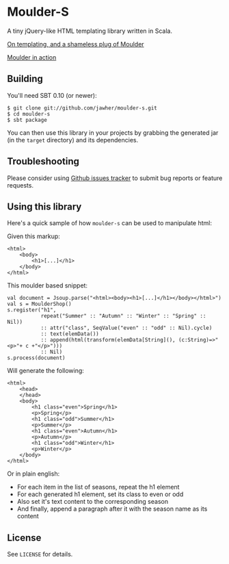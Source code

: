 Moulder-S
=======================

A tiny jQuery-like HTML templating library written in Scala.

[On templating, and a shameless plug of Moulder](http://jawher.net/2011/01/06/on-templating-and-a-shameless-plug-of-moulder/)

[Moulder in action](http://jawher.net/2011/03/03/moulder-in-action/)


Building
--------

You'll need SBT 0.10 (or newer):

    $ git clone git://github.com/jawher/moulder-s.git
    $ cd moulder-s
    $ sbt package

You can then use this library in your projects by grabbing the generated jar (in the `target` directory) and its dependencies.



Troubleshooting
---------------

Please consider using [Github issues tracker](http://github.com/jawher/moulder-s/issues) to submit bug reports or feature requests.


Using this library
------------------

Here's a quick sample of how `moulder-s` can be used to manipulate html:

Given this markup:

    <html>
        <body>
            <h1>[...]</h1>
        </body>
    </html>

This moulder based snippet:

    val document = Jsoup.parse("<html><body><h1>[...]</h1></body></html>")
    val s = MoulderShop()
    s.register("h1", 
               repeat("Summer" :: "Autumn" :: "Winter" :: "Spring" :: Nil)) 
               :: attr("class", SeqValue("even" :: "odd" :: Nil).cycle) 
               :: text(elemData()) 
               :: append(html(transform(elemData[String](), (c:String)=>"<p>"+ c +"</p>"))) 
               :: Nil)
    s.process(document)


Will generate the following:

    <html>
        <head>
        </head>
        <body> 
            <h1 class="even">Spring</h1> 
            <p>Spring</p>
            <h1 class="odd">Summer</h1> 
            <p>Summer</p>
            <h1 class="even">Autumn</h1> 
            <p>Autumn</p>
            <h1 class="odd">Winter</h1> 
            <p>Winter</p>
        </body>
    </html>

Or in plain english:

* For each item in the list of seasons, repeat the h1 element
* For each generated h1 element, set its class to even or odd
* Also set it's text content to the corresponding season
* And finally, append a paragraph after it with the season name as its content



License
-------

See `LICENSE` for details.
